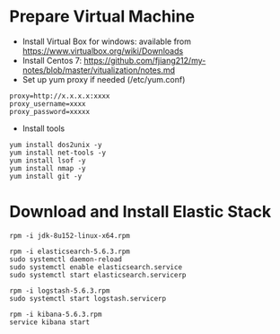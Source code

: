 # Prepare Virtual Machine
* Install Virtual Box for windows: available from https://www.virtualbox.org/wiki/Downloads
* Install Centos 7: https://github.com/fjiang212/my-notes/blob/master/vitualization/notes.md
* Set up yum proxy if needed (/etc/yum.conf)
```  
proxy=http://x.x.x.x:xxxx
proxy_username=xxxx
proxy_password=xxxxx
```
* Install tools
```
yum install dos2unix -y
yum install net-tools -y 
yum install lsof -y
yum install nmap -y
yum install git -y
 ```
 
# Download and Install Elastic Stack
```
rpm -i jdk-8u152-linux-x64.rpm

rpm -i elasticsearch-5.6.3.rpm
sudo systemctl daemon-reload
sudo systemctl enable elasticsearch.service
sudo systemctl start elasticsearch.servicerp

rpm -i logstash-5.6.3.rpm
sudo systemctl start logstash.servicerp

rpm -i kibana-5.6.3.rpm
service kibana start
```
